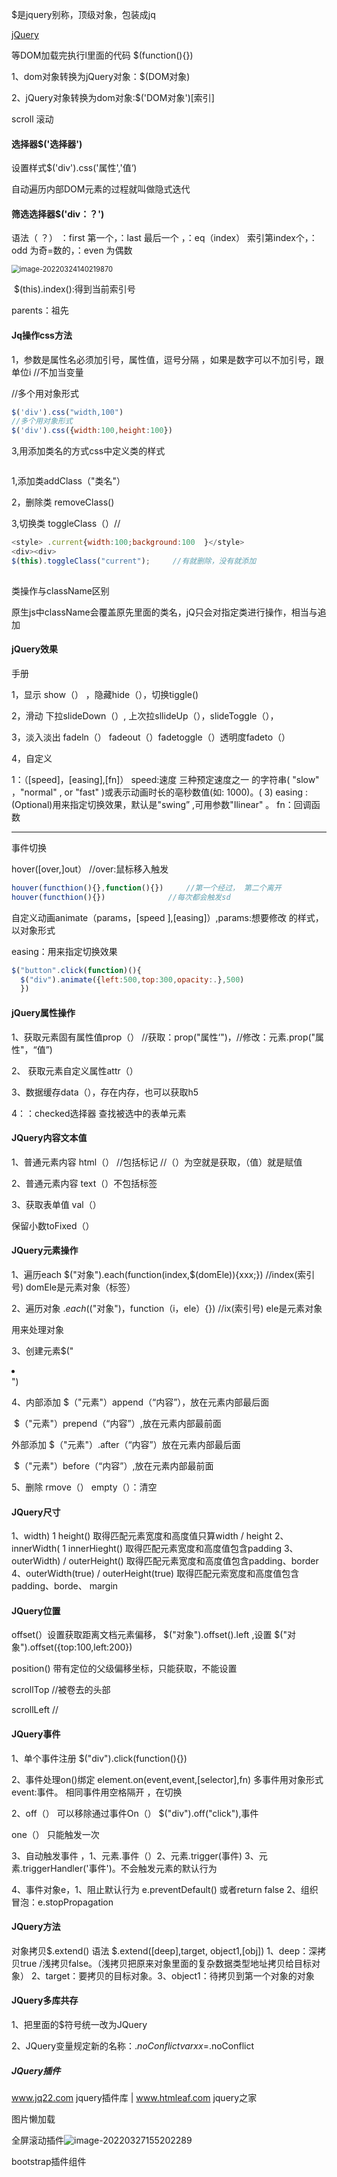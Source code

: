 $是jquery别称，顶级对象，包装成jq

[jQuery](https://jquery.com/)

等DOM加载完执行l里面的代码  $(function(){})

1、dom对象转换为jQuery对象：$(DOM对象)

2、jQuery对象转换为dom对象:$('DOM对象')[索引] 

scroll  滚动

#### 选择器$('选择器')

设置样式$('div').css('属性','值‘)

自动遍历内部DOM元素的过程就叫做隐式迭代

#### 筛选选择器$('div：？')

语法（ ？）    ：first   第一个，：last 最后一个 ，：eq（index） 索引第index个，：odd 为奇=数的，：even 为偶数

<img src="C:\Users\tuzi\AppData\Roaming\Typora\typora-user-images\image-20220324140219870.png" alt="image-20220324140219870" style="zoom:80%;" />

​                $(this).index():得到当前索引号

parents：祖先

#### Jq操作css方法

1，参数是属性名必须加引号，属性值，逗号分隔  ，如果是数字可以不加引号，跟单位i   //不加当变量

//多个用对象形式

```js
$('div').css("width,100")
//多个用对象形式
$('div').css({width:100,height:100})
```

3,用添加类名的方式css中定义类的样式

```

```

1,添加类addClass（"类名"）

2，删除类 removeClass()

3,切换类  toggleClass（）//

```js
<style> .current{width:100;background:100  }</style>
<div><div>
$(this).toggleClass("current");     //有就删除，没有就添加
        
```

类操作与className区别

原生js中className会覆盖原先里面的类名，jQ只会对指定类进行操作，相当与追加

#### jQuery效果

手册 

1，显示 show（） ，隐藏hide（），切换tiggle()

2，滑动  下拉slideDown（）, 上次拉sllideUp（），slideToggle（），

3，淡入淡出 fadeln（） fadeout（）fadetoggle（）透明度fadeto（）

4，自定义

1：（[speed]，[easing],[fn]）                             speed:速度 三种预定速度之一 的字符串( "slow" ，"normal" , or "fast" )或表示动画时长的亳秒数值(如: 1000)。( 3) easing : (Optional)用来指定切换效果，默认是"swing” ,可用参数"Ilinear" 。 fn：回调函数

--------

事件切换

hover([over,]out）          //over:鼠标移入触发

```js
houver(functhion(){},function(){})     //第一个经过， 第二个离开
houver(functhion(){})              //每次都会触发sd
```

自定义动画animate（params，[speed ],[easing]）,params:想要修改 的样式，以对象形式

easing：用来指定切换效果

```js
$("button".click(function)(){
  $("div").animate({left:500,top:300,opacity:.},500) 
  })
```

#### jQuery属性操作

1、获取元素固有属性值prop（）      //获取：prop("属性‘")，//修改：元素.prop("属性"，“值”)     

2、 获取元素自定义属性attr（）

3、数据缓存data（），存在内存，也可以获取h5

4：：checked选择器  查找被选中的表单元素

#### JQuery内容文本值

1、普通元素内容 html（）     //包括标记          //（）为空就是获取，（值）就是赋值

2、普通元素内容 text（）不包括标签

3、获取表单值 val（）

保留小数toFixed（）

#### JQuery元素操作

1、遍历each $("对象").each(function(index,$(domEle)){xxx;})    //index(索引号)  domEle是元素对象（标签）

2、遍历对象   $.each($("对象")，function（i，ele）{})                //ix(索引号)  ele是元素对象

用来处理对象

3、创建元素$("<li></li>")

4、内部添加      $（"元素"）append（“内容”），放在元素内部最后面      

​						   $（"元素"）prepend（“内容”）,放在元素内部最前面      

 外部添加  	     $（"元素"）.after（“内容”）放在元素内部最后面    

​					   	$（"元素"）before（“内容”）,放在元素内部最前面     

5、删除 rmove（）     empty（）：清空

#### JQuery尺寸

1、width) 1 height()     取得匹配元素宽度和高度值只算width / height
2、innerWidth( 1 innerHieght()  取得匹配元素宽度和高度值包含padding
3、outerWidth) / outerHeight()  取得匹配元素宽度和高度值包含padding、border
4、outerWidth(true) / outerHeight(true)   取得匹配元索宽度和高度值包含padding、borde、 margin

#### JQuery位置



offset(）设置获取距离文档元素偏移， $("对象").offset().left              ,设置 $("对象").offset({top:100,left:200})

position() 带有定位的父级偏移坐标，只能获取，不能设置 

scrollTop       //被卷去的头部

scrollLeft      //

#### JQuery事件

1、单个事件注册  $("div").click(function(){})

2、事件处理on()绑定     element.on(event,event,[selector],fn)     多事件用对象形式      event:事件。 相同事件用空格隔开 ，在切换

2、off（） 可以移除通过事件On（）    $("div").off("click"),事件 

one（） 只能触发一次

3、自动触发事件   ，1、元素.事件（）2、元素.trigger(事件) 3、元素.triggerHandler('事件')。不会触发元素的默认行为

4、事件对象e，1、阻止默认行为 e.preventDefault()  或者return false 2、组织冒泡：e.stopPropagation

#### JQuery方法

对象拷贝$.extend()   语法   $.extend([deep],target, object1,[obj])      1、deep：深拷贝true /浅拷贝false。（浅拷贝把原来对象里面的复杂数据类型地址拷贝给目标对象） 2、target：要拷贝的目标对象。3、object1：待拷贝到第一个对象的对象



#### JQuery多库共存

1、把里面的$符号统一改为JQuery

2、JQuery变量规定新的名称：$.noConflict   var xx=$.noConflict

##### JQuery插件

www.jq22.com   jquery插件库              |                   www.htmleaf.com          jquery之家

图片懒加载

全屏滚动插件![image-20220327155202289](C:\Users\tuzi\AppData\Roaming\Typora\typora-user-images\image-20220327155202289.png)

bootstrap插件组件
